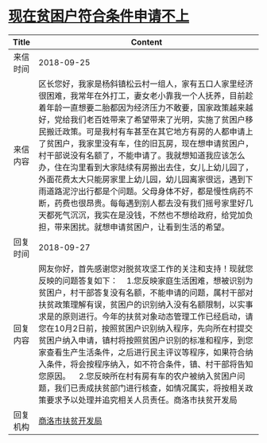 # <a href="http://www.shangluo.gov.cn/zmhd/ldxxxx.jsp?urltype=leadermail.LeaderMailContentUrl&wbtreeid=1112&leadermailid=4932">现在贫困户符合条件申请不上</a>
|Title|Content|
|:---:|---|
|来信时间|2018-09-25|
|来信内容|区长您好，我家是杨斜镇松云村一组人，家有五口人家里经济很困难，我常年在外打工，妻女老小靠我一个人抚养，目前趁着年龄一直想要二胎都因为经济压力不敢要，国家政策越来越好，党给我们老百姓带来了希望带来了光明，实施了贫困户移民搬迁政策。可是我村有车甚至在其它地方有房的人都申请上了贫困户，我家里没有车，住的旧瓦房，现在想申请贫困户，村干部说没有名额了，不能申请了。我就想知道我应该怎么办，住在沟里看到大家陆续有房搬出去住，女儿上幼儿园了，外面花费太大只能房家里上幼儿园，幼儿园离家很远，遇到下雨道路泥泞出行都是个问题。父母身体不好，都是慢性病药不断，药费也很昂贵。每每遇到别人都去没有我们摇号家里好几天都死气沉沉，我实在是没钱，不然也不想给政府，给党加负担，带来困扰。就想申请贫困户，让看到生活的希望。|
|回复时间|2018-09-27|
|回复内容|网友你好，首先感谢您对脱贫攻坚工作的关注和支持！现就您反映的问题答复如下：    1.您反映家庭生活困难，想被识别为贫困户，村干部答复没有名额，不能申请的问题，属村干部对扶贫政策理解有误，贫困户的识别纳入没有名额限制，以实事求是的原则进行。今年的扶贫对象动态管理工作已经启动，请您在10月2日前，按照贫困户识别纳入程序，先向所在村提交贫困户纳入申请，镇村将按照贫困户识别的标准和程序，到您家查看生产生活条件，之后进行民主评议等程序，如果符合纳入条件，将会按程序纳入，如不符合条件，镇、村干部将告知您原因。    2.您反映所在村有房有车的农户被纳入贫困户问题，我们已责成扶贫部门进行核查，如情况属实，将按相关政策要求予以处理并追究相关人员责任。商洛市扶贫开发局|
|回复机构|<a href="../../categories/agencies/商洛市扶贫开发局.md">商洛市扶贫开发局</a>|